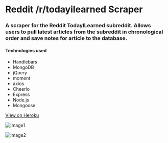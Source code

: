 # Reddit /r/todayilearned Scraper

### A scraper for the Reddit TodayILearned subreddit. Allows users to pull latest articles from the subreddit in chronological order and save notes for article to the database.

#### Technologies used
* Handlebars
* MongoDB
* jQuery
* moment
* axios
* Cheerio
* Express
* Node.js
* Mongoose


[View on Heroku](https://gentle-river-12321.herokuapp.com/)

![image1](https://user-images.githubusercontent.com/42519030/50379099-6cba4900-060d-11e9-98f2-8509e2e71a91.PNG)

![image2](https://user-images.githubusercontent.com/42519030/50379100-6deb7600-060d-11e9-8a95-a92ec9f72d54.PNG)
